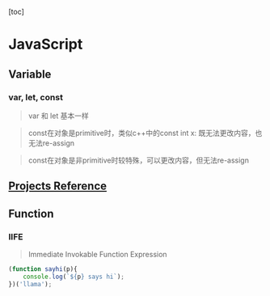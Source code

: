 [toc]

# JavaScript

## Variable

### var, let, const
> var 和 let 基本一样

> const在对象是primitive时，类似c++中的const int x: 既无法更改内容，也无法re-assign

> const在对象是非primitive时较特殊，可以更改内容，但无法re-assign

## [Projects Reference](https://github.com/bradtraversy/modern_js_udemy_projects)

## Function

### IIFE

> Immediate Invokable Function Expression

```javascript
(function sayhi(p){
    console.log(`${p} says hi`);
})('llama');
```